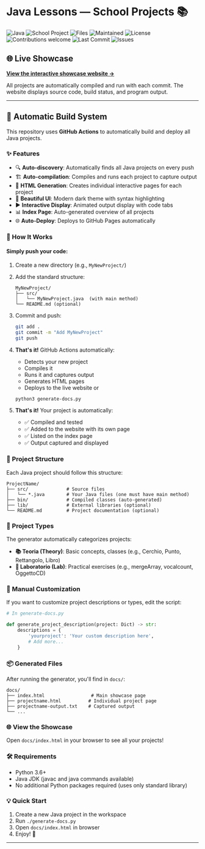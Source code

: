 # Java Lessons — School Projects 📚

![Java](https://img.shields.io/badge/Java-007396.svg?style=for-the-badge&logo=java&logoColor=white)
![School Project](https://img.shields.io/badge/School-Project-29AB87?style=for-the-badge&logo=gradle&logoColor=white)
![Files](https://img.shields.io/badge/Files-student%20materials-blueviolet?style=for-the-badge&logo=google-drive&logoColor=white)
![Maintained](https://img.shields.io/badge/maintained-yes-brightgreen?style=for-the-badge&logo=github)
![License](https://img.shields.io/github/license/bigBrodyG/JavaProjects?style=for-the-badge)
![Contributions welcome](https://img.shields.io/badge/contributions-welcome-orange?style=for-the-badge&logo=github)
![Last Commit](https://img.shields.io/github/last-commit/bigBrodyG/JavaProjects?style=for-the-badge)
![Issues](https://img.shields.io/github/issues/bigBrodyG/JavaProjects?style=for-the-badge)

## 🌐 Live Showcase

**[View the interactive showcase website →](https://bigBrodyG.github.io/JavaProjects/)**

All projects are automatically compiled and run with each commit. The website displays source code, build status, and program output.

---

## 🚀 Automatic Build System

This repository uses **GitHub Actions** to automatically build and deploy all Java projects.

### ✨ Features

- 🔍 **Auto-discovery**: Automatically finds all Java projects on every push
- 🏗️ **Auto-compilation**: Compiles and runs each project to capture output
- 📝 **HTML Generation**: Creates individual interactive pages for each project
- 🎨 **Beautiful UI**: Modern dark theme with syntax highlighting
- ▶️ **Interactive Display**: Animated output display with code tabs
- 📊 **Index Page**: Auto-generated overview of all projects
- 🌐 **Auto-Deploy**: Deploys to GitHub Pages automatically

### 🎯 How It Works

#### Simply push your code:

1. Create a new directory (e.g., `MyNewProject/`)
2. Add the standard structure:
   ```
   MyNewProject/
   ├── src/
   │   └── MyNewProject.java  (with main method)
   └── README.md (optional)
   ```

3. Commit and push:
   ```bash
   git add .
   git commit -m "Add MyNewProject"
   git push
   ```

4. **That's it!** GitHub Actions automatically:
   - Detects your new project
   - Compiles it
   - Runs it and captures output
   - Generates HTML pages
   - Deploys to the live website
   or
   ```bash
   python3 generate-docs.py
   ```

4. **That's it!** Your project is automatically:
   - ✅ Compiled and tested
   - ✅ Added to the website with its own page
   - ✅ Listed on the index page
   - ✅ Output captured and displayed

### 📁 Project Structure

Each Java project should follow this structure:

```
ProjectName/
├── src/              # Source files
│   └── *.java        # Your Java files (one must have main method)
├── bin/              # Compiled classes (auto-generated)
├── lib/              # External libraries (optional)
└── README.md         # Project documentation (optional)
```

### 🎨 Project Types

The generator automatically categorizes projects:

- **📚 Teoria (Theory)**: Basic concepts, classes (e.g., Cerchio, Punto, Rettangolo, Libro)
- **🔬 Laboratorio (Lab)**: Practical exercises (e.g., mergeArray, vocalcount, OggettoCD)

### 🔧 Manual Customization

If you want to customize project descriptions or types, edit the script:

```python
# In generate-docs.py

def generate_project_description(project: Dict) -> str:
    descriptions = {
        'yourproject': 'Your custom description here',
        # Add more...
    }
```

### 📦 Generated Files

After running the generator, you'll find in `docs/`:

```
docs/
├── index.html                 # Main showcase page
├── projectname.html          # Individual project page
├── projectname-output.txt    # Captured output
└── ...
```

### 🌐 View the Showcase

Open `docs/index.html` in your browser to see all your projects!

### 🛠️ Requirements

- Python 3.6+
- Java JDK (javac and java commands available)
- No additional Python packages required (uses only standard library)

### 💡 Quick Start

1. Create a new Java project in the workspace
2. Run `./generate-docs.py`
3. Open `docs/index.html` in browser
4. Enjoy! 🎉

---
